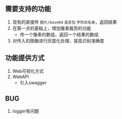 ## 需要支持的功能

1. 现有的直接传 `图片/base64` `语言包` `字符白名单`，返回结果
2. 在第一点的基础上，增加像素裁剪的功能
   - 传一个像素的数组，返回一个结果的数组
3. 对传入的图像进行灰度化处理，提高识别准确度

## 功能提供方式

1. Web可视化方式
2. WebAPI
   - 引入swagger

## BUG

1. logger有问题
